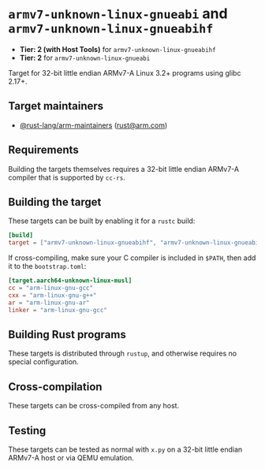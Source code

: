 # `armv7-unknown-linux-gnueabi` and `armv7-unknown-linux-gnueabihf`

* **Tier: 2 (with Host Tools)** for `armv7-unknown-linux-gnueabihf`
* **Tier: 2** for `armv7-unknown-linux-gnueabi`

Target for 32-bit little endian ARMv7-A Linux 3.2+ programs using glibc 2.17+.

## Target maintainers

- [@rust-lang/arm-maintainers][arm_maintainers] ([rust@arm.com][arm_email])

[arm_maintainers]: https://github.com/rust-lang/team/blob/master/teams/arm-maintainers.toml
[arm_email]: mailto:rust@arm.com

## Requirements

Building the targets themselves requires a 32-bit little endian ARMv7-A compiler that is supported
by `cc-rs`.

## Building the target

These targets can be built by enabling it for a `rustc` build:

```toml
[build]
target = ["armv7-unknown-linux-gnueabihf", "armv7-unknown-linux-gnueabi"]
```

If cross-compiling, make sure your C compiler is included in `$PATH`, then add it to the
`bootstrap.toml`:

```toml
[target.aarch64-unknown-linux-musl]
cc = "arm-linux-gnu-gcc"
cxx = "arm-linux-gnu-g++"
ar = "arm-linux-gnu-ar"
linker = "arm-linux-gnu-gcc"
```

## Building Rust programs

These targets is distributed through `rustup`, and otherwise requires no special configuration.

## Cross-compilation

These targets can be cross-compiled from any host.

## Testing

These targets can be tested as normal with `x.py` on a 32-bit little endian ARMv7-A host or via
QEMU emulation.
